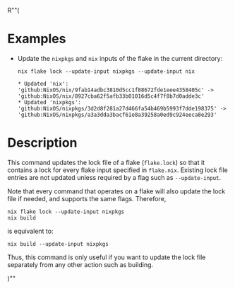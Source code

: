 R""(

# Examples

* Update the `nixpkgs` and `nix` inputs of the flake in the current
  directory:

  ```console
  nix flake lock --update-input nixpkgs --update-input nix
  ```

      * Updated 'nix': 'github:NixOS/nix/9fab14adbc3810d5cc1f88672fde1eee4358405c' -> 'github:NixOS/nix/8927cba62f5afb33b01016d5c4f7f8b7d0adde3c'
      * Updated 'nixpkgs': 'github:NixOS/nixpkgs/3d2d8f281a27d466fa54b469b5993f7dde198375' -> 'github:NixOS/nixpkgs/a3a3dda3bacf61e8a39258a0ed9c924eeca8e293'

# Description

This command updates the lock file of a flake (`flake.lock`) so that
it contains a lock for every flake input specified in
`flake.nix`. Existing lock file entries are not updated unless
required by a flag such as `--update-input`.

Note that every command that operates on a flake will also update the
lock file if needed, and supports the same flags. Therefore,

```console
nix flake lock --update-input nixpkgs
nix build
```

is equivalent to:

```console
nix build --update-input nixpkgs
```

Thus, this command is only useful if you want to update the lock file
separately from any other action such as building.

)""
